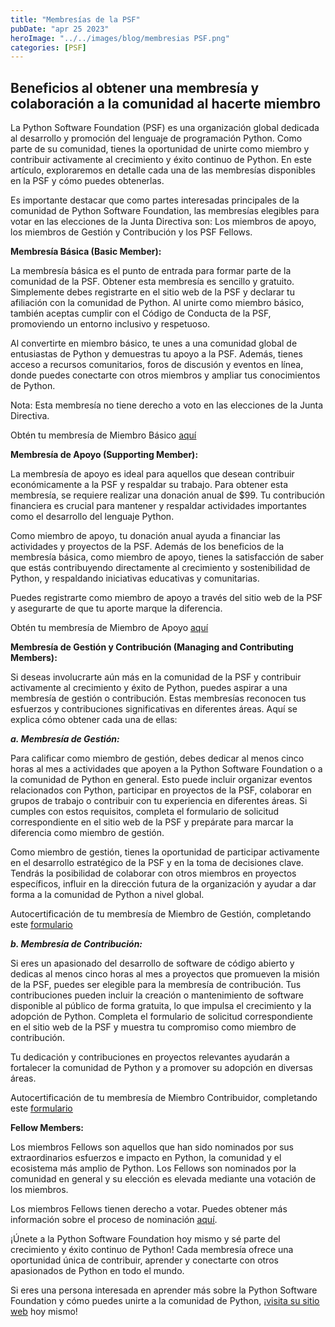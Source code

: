 ```yaml
---
title: "Membresías de la PSF"
pubDate: "apr 25 2023"
heroImage: "../../images/blog/membresias PSF.png"
categories: [PSF]
---
```


## Beneficios al obtener una membresía y colaboración a la comunidad al hacerte miembro

La Python Software Foundation (PSF) es una organización global dedicada al
desarrollo y promoción del lenguaje de programación Python. Como parte de su
comunidad, tienes la oportunidad de unirte como miembro y contribuir activamente
al crecimiento y éxito continuo de Python. En este artículo, exploraremos en
detalle cada una de las membresías disponibles en la PSF y cómo puedes
obtenerlas.

Es importante destacar que como partes interesadas principales de la comunidad
de Python Software Foundation, las membresías elegibles para votar en las
elecciones de la Junta Directiva son: Los miembros de apoyo, los miembros de
Gestión y Contribución y los PSF Fellows.

**Membresía Básica (Basic Member):**

La membresía básica es el punto de entrada para formar parte de la comunidad de
la PSF. Obtener esta membresía es sencillo y gratuito. Simplemente debes
registrarte en el sitio web de la PSF y declarar tu afiliación con la comunidad
de Python. Al unirte como miembro básico, también aceptas cumplir con el Código
de Conducta de la PSF, promoviendo un entorno inclusivo y respetuoso.

Al convertirte en miembro básico, te unes a una comunidad global de entusiastas
de Python y demuestras tu apoyo a la PSF. Además, tienes acceso a recursos
comunitarios, foros de discusión y eventos en línea, donde puedes conectarte con
otros miembros y ampliar tus conocimientos de Python.

Nota: Esta membresía no tiene derecho a voto en las elecciones de la Junta
Directiva.

Obtén tu membresía de Miembro Básico
[<u>aquí</u>](https://www.python.org/users/membership/edit/)

**Membresía de Apoyo (Supporting Member):**

La membresía de apoyo es ideal para aquellos que desean contribuir
económicamente a la PSF y respaldar su trabajo. Para obtener esta membresía, se
requiere realizar una donación anual de \$99. Tu contribución financiera es
crucial para mantener y respaldar actividades importantes como el desarrollo del
lenguaje Python.

Como miembro de apoyo, tu donación anual ayuda a financiar las actividades y
proyectos de la PSF. Además de los beneficios de la membresía básica, como
miembro de apoyo, tienes la satisfacción de saber que estás contribuyendo
directamente al crecimiento y sostenibilidad de Python, y respaldando
iniciativas educativas y comunitarias.

Puedes registrarte como miembro de apoyo a través del sitio web de la PSF y
asegurarte de que tu aporte marque la diferencia.

Obtén tu membresía de Miembro de Apoyo
[<u>aquí</u>](https://psfmember.org/python-software-foundation-supporting-member-2/)

**Membresía de Gestión y Contribución (Managing and Contributing Members):**

Si deseas involucrarte aún más en la comunidad de la PSF y contribuir
activamente al crecimiento y éxito de Python, puedes aspirar a una membresía de
gestión o contribución. Estas membresías reconocen tus esfuerzos y
contribuciones significativas en diferentes áreas. Aquí se explica cómo obtener
cada una de ellas:

**_a. Membresía de Gestión:_**

Para calificar como miembro de gestión, debes dedicar al menos cinco horas al
mes a actividades que apoyen a la Python Software Foundation o a la comunidad de
Python en general. Esto puede incluir organizar eventos relacionados con Python,
participar en proyectos de la PSF, colaborar en grupos de trabajo o contribuir
con tu experiencia en diferentes áreas. Si cumples con estos requisitos,
completa el formulario de solicitud correspondiente en el sitio web de la PSF y
prepárate para marcar la diferencia como miembro de gestión.

Como miembro de gestión, tienes la oportunidad de participar activamente en el
desarrollo estratégico de la PSF y en la toma de decisiones clave. Tendrás la
posibilidad de colaborar con otros miembros en proyectos específicos, influir en
la dirección futura de la organización y ayudar a dar forma a la comunidad de
Python a nivel global.

Autocertificación de tu membresía de Miembro de Gestión, completando este
[<u>formulario</u>](https://docs.google.com/forms/d/e/1FAIpQLSfwWBGkzvkWDZrxW3up_M_B7qgt1IWZlx9KJ0ucLA5WJP1vfA/viewform)

**_b. Membresía de Contribución:_**

Si eres un apasionado del desarrollo de software de código abierto y dedicas al
menos cinco horas al mes a proyectos que promueven la misión de la PSF, puedes
ser elegible para la membresía de contribución. Tus contribuciones pueden
incluir la creación o mantenimiento de software disponible al público de forma
gratuita, lo que impulsa el crecimiento y la adopción de Python. Completa el
formulario de solicitud correspondiente en el sitio web de la PSF y muestra tu
compromiso como miembro de contribución.

Tu dedicación y contribuciones en proyectos relevantes ayudarán a fortalecer la
comunidad de Python y a promover su adopción en diversas áreas.

Autocertificación de tu membresía de Miembro Contribuidor, completando este
[<u>formulario</u>](https://docs.google.com/forms/d/e/1FAIpQLSfwWBGkzvkWDZrxW3up_M_B7qgt1IWZlx9KJ0ucLA5WJP1vfA/viewform)

**Fellow Members:**

Los miembros Fellows son aquellos que han sido nominados por sus extraordinarios
esfuerzos e impacto en Python, la comunidad y el ecosistema más amplio de
Python. Los Fellows son nominados por la comunidad en general y su elección es
elevada mediante una votación de los miembros.

Los miembros Fellows tienen derecho a votar. Puedes obtener más información
sobre el proceso de nominación
[<u>aquí</u>](https://www.python.org/psf/fellows/).

¡Únete a la Python Software Foundation hoy mismo y sé parte del crecimiento y
éxito continuo de Python! Cada membresía ofrece una oportunidad única de
contribuir, aprender y conectarte con otros apasionados de Python en todo el
mundo.

Si eres una persona interesada en aprender más sobre la Python Software
Foundation y cómo puedes unirte a la comunidad de Python,
¡[<u>visita su sitio web</u>](https://www.python.org/psf/about/) hoy mismo!
